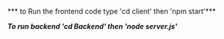 *** to Run the frontend code type 'cd client' then 'npm start'***


***To run backend 'cd Backend' then 'node server.js'***
